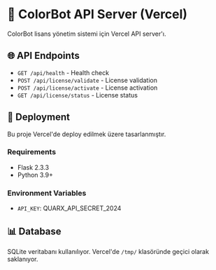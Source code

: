 # 🚀 ColorBot API Server (Vercel)

ColorBot lisans yönetim sistemi için Vercel API server'ı.

## 🌐 API Endpoints

- `GET /api/health` - Health check
- `POST /api/license/validate` - License validation
- `POST /api/license/activate` - License activation
- `GET /api/license/status` - License status

## 🔧 Deployment

Bu proje Vercel'de deploy edilmek üzere tasarlanmıştır.

### Requirements
- Flask 2.3.3
- Python 3.9+

### Environment Variables
- `API_KEY`: QUARX_API_SECRET_2024

## 📊 Database

SQLite veritabanı kullanılıyor. Vercel'de `/tmp/` klasöründe geçici olarak saklanıyor.